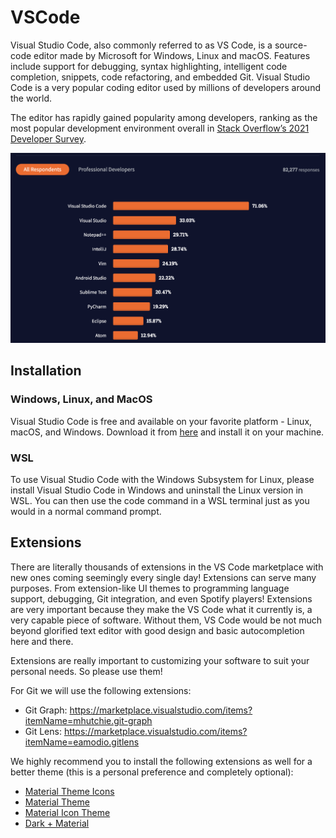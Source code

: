 # VSCode

Visual Studio Code, also commonly referred to as VS Code, is a source-code editor made by Microsoft for Windows, Linux and macOS. Features include support for debugging, syntax highlighting, intelligent code completion, snippets, code refactoring, and embedded Git. Visual Studio Code is a very popular coding editor used by millions of developers around the world.

The editor has rapidly gained popularity among developers, ranking as the most popular development environment overall in [Stack Overflow’s 2021 Developer Survey](https://insights.stackoverflow.com/survey/2021#most-popular-technologies-new-collab-tools).

<img src="./images/editor-popularity.png" width="600" />

## Installation

### Windows, Linux, and MacOS
Visual Studio Code is free and available on your favorite platform - Linux, macOS, and Windows. Download it from [here](https://code.visualstudio.com/download) and install it on your machine.

### WSL
To use Visual Studio Code with the Windows Subsystem for Linux, please install Visual Studio Code in Windows and uninstall the Linux version in WSL. You can then use the code command in a WSL terminal just as you would in a normal command prompt.

## Extensions
There are literally thousands of extensions in the VS Code marketplace with new ones coming seemingly every single day! Extensions can serve many purposes. From extension-like UI themes to programming language support, debugging, Git integration, and even Spotify players! Extensions are very important because they make the VS Code what it currently is, a very capable piece of software. Without them, VS Code would be not much beyond glorified text editor with good design and basic autocompletion here and there.

Extensions are really important to customizing your software to suit your personal needs. So please use them!

For Git we will use the following extensions:
- Git Graph: https://marketplace.visualstudio.com/items?itemName=mhutchie.git-graph
- Git Lens: https://marketplace.visualstudio.com/items?itemName=eamodio.gitlens

We highly recommend you to install the following extensions as well for a better theme (this is a personal preference and completely optional):
- [Material Theme Icons](https://marketplace.visualstudio.com/items?itemName=Equinusocio.vsc-material-theme-icons)
- [Material Theme](https://marketplace.visualstudio.com/items?itemName=Equinusocio.vsc-material-theme)
- [Material Icon Theme](https://marketplace.visualstudio.com/items?itemName=PKief.material-icon-theme)
- [Dark + Material](https://marketplace.visualstudio.com/items?itemName=vangware.dark-plus-material)
